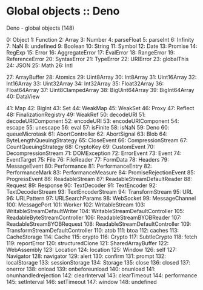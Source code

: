 # Global objects :: Deno

Deno - global objects (148)

0: Object
1: Function
2: Array
3: Number
4: parseFloat
5: parseInt
6: Infinity
7: NaN
8: undefined
9: Boolean
10: String
11: Symbol
12: Date
13: Promise
14: RegExp
15: Error
16: AggregateError
17: EvalError
18: RangeError
19: ReferenceError
20: SyntaxError
21: TypeError
22: URIError
23: globalThis
24: JSON
25: Math
26: Intl

27: ArrayBuffer
28: Atomics
29: Uint8Array
30: Int8Array
31: Uint16Array
32: Int16Array
33: Uint32Array
34: Int32Array
35: Float32Array
36: Float64Array
37: Uint8ClampedArray
38: BigUint64Array
39: BigInt64Array
40: DataView

41: Map
42: BigInt
43: Set
44: WeakMap
45: WeakSet
46: Proxy
47: Reflect
48: FinalizationRegistry
49: WeakRef
50: decodeURI
51: decodeURIComponent
52: encodeURI
53: encodeURIComponent
54: escape
55: unescape
56: eval
57: isFinite
58: isNaN
59: Deno
60: queueMicrotask
61: AbortController
62: AbortSignal
63: Blob
64: ByteLengthQueuingStrategy
65: CloseEvent
66: CompressionStream
67: CountQueuingStrategy
68: CryptoKey
69: CustomEvent
70: DecompressionStream
71: DOMException
72: ErrorEvent
73: Event
74: EventTarget
75: File
76: FileReader
77: FormData
78: Headers
79: MessageEvent
80: Performance
81: PerformanceEntry
82: PerformanceMark
83: PerformanceMeasure
84: PromiseRejectionEvent
85: ProgressEvent
86: ReadableStream
87: ReadableStreamDefaultReader
88: Request
89: Response
90: TextDecoder
91: TextEncoder
92: TextDecoderStream
93: TextEncoderStream
94: TransformStream
95: URL
96: URLPattern
97: URLSearchParams
98: WebSocket
99: MessageChannel
100: MessagePort
101: Worker
102: WritableStream
103: WritableStreamDefaultWriter
104: WritableStreamDefaultController
105: ReadableByteStreamController
106: ReadableStreamBYOBReader
107: ReadableStreamBYOBRequest
108: ReadableStreamDefaultController
109: TransformStreamDefaultController
110: atob
111: btoa
112: caches
113: CacheStorage
114: Cache
115: crypto
116: Crypto
117: SubtleCrypto
118: fetch
119: reportError
120: structuredClone
121: SharedArrayBuffer
122: WebAssembly
123: Location
124: location
125: Window
126: self
127: Navigator
128: navigator
129: alert
130: confirm
131: prompt
132: localStorage
133: sessionStorage
134: Storage
135: close
136: closed
137: onerror
138: onload
139: onbeforeunload
140: onunload
141: onunhandledrejection
142: clearInterval
143: clearTimeout
144: performance
145: setInterval
146: setTimeout
147: window
148: undefined
